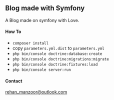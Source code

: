 Blog made with Symfony
---

A Blog made on symfony with Love.

#### How To
* `composer install`
* copy `parameters.yml.dist` to `parameters.yml`
* `php bin/console doctrine:database:create`
* `php bin/console doctrine:migrations:migrate`
* `php bin/console doctrine:fixtures:load`
* `php bin/console server:run`

#### Contact

[rehan_manzoor@outlook.com](mailto://rehan_manzoor@outlook.com)
